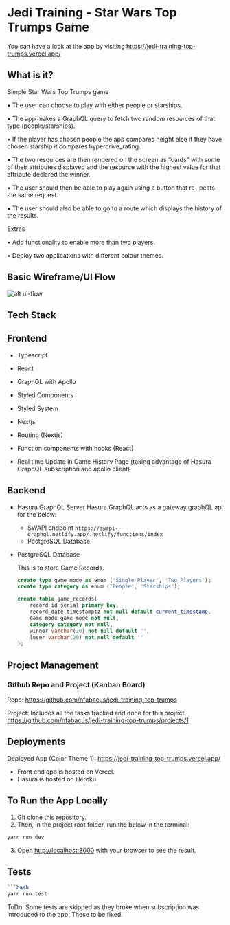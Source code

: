 # Jedi Training - Star Wars Top Trumps Game
You can have a look at the app by visiting https://jedi-training-top-trumps.vercel.app/

## What is it?
Simple Star Wars Top Trumps game

• The user can choose to play with either people or starships.

• The app makes a GraphQL query to fetch two random resources
of that type (people/starships).

• If the player has chosen people the app compares height else if
they have chosen starship it compares hyperdrive_rating.

• The two resources are then rendered on the screen as “cards” with
some of their attributes displayed and the resource with the highest
value for that attribute declared the winner.

• The user should then be able to play again using a button that re-
peats the same request.

• The user should also be able to go to a route which displays the
history of the results.

Extras

• Add functionality to enable more than two players.

• Deploy two applications with different colour themes.

## Basic Wireframe/UI Flow
![alt ui-flow](https://user-images.githubusercontent.com/7132281/107884849-07152f00-6eef-11eb-9f13-9e59452db89d.png)

## Tech Stack
## Frontend

- Typescript

- React

- GraphQL with Apollo

- Styled Components

- Styled System

- Nextjs
  
- Routing (Nextjs)

- Function components with hooks (React)

- Real time Update in Game History Page (taking advantage of Hasura GraphQL subscription and apollo client)

## Backend
- Hasura GraphQL Server
  Hasura GraphQL acts as a gateway graphQL api for the below:
  - SWAPI endpoint `https://swapi-graphql.netlify.app/.netlify/functions/index`
  - PostgreSQL Database
    
- PostgreSQL Database
    
    This is to store Game Records.

    ```sql
    create type game_mode as enum ('Single Player', 'Two Players');
    create type category as enum ('People', 'Starships');
    
    create table game_records(
        record_id serial primary key,
        record_date timestamptz not null default current_timestamp,
        game_mode game_mode not null,
        category category not null,
        winner varchar(20) not null default '',
        loser varchar(20) not null default ''
    );
    ```

## Project Management
### Github Repo and Project (Kanban Board)
Repo: https://github.com/nfabacus/jedi-training-top-trumps

Project: Includes all the tasks tracked and done for this project.
https://github.com/nfabacus/jedi-training-top-trumps/projects/1

## Deployments
Deployed App (Color Theme 1): https://jedi-training-top-trumps.vercel.app/

- Front end app is hosted on Vercel.
- Hasura is hosted on Heroku.

## To Run the App Locally

1. Git clone this repository.
2. Then, in the project root folder, run the below in the terminal:
```bash
yarn run dev
```
3. Open [http://localhost:3000](http://localhost:3000) with your browser to see the result.

## Tests
```bash
```bash
yarn run test
```
ToDo: Some tests are skipped as they broke when subscription was introduced to the app.  These to be fixed.

